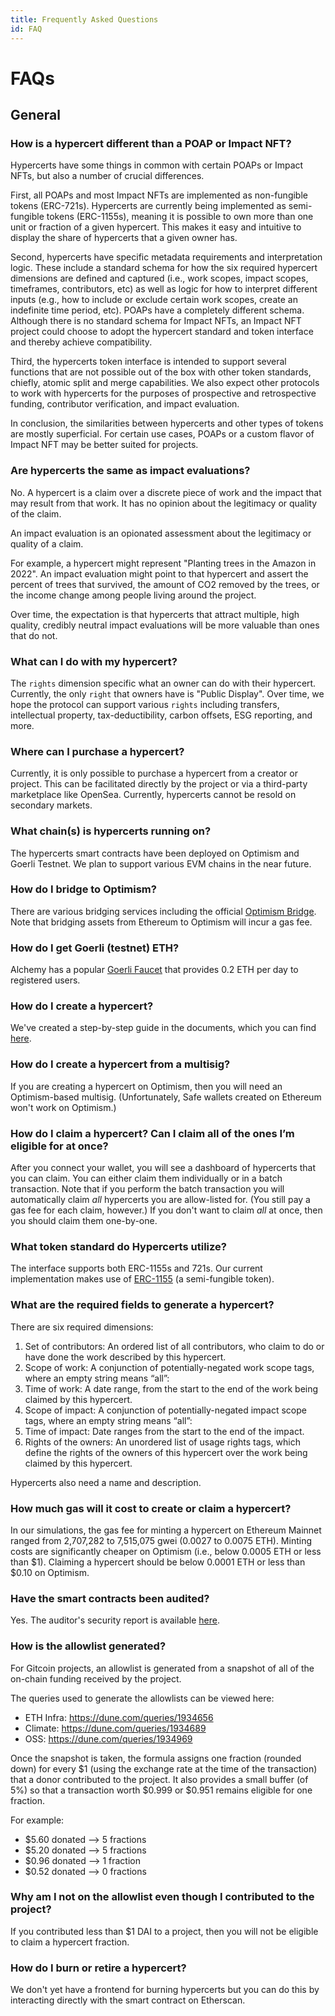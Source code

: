 ```yaml
---
title: Frequently Asked Questions
id: FAQ
---
```


# FAQs

## General

### How is a hypercert different than a POAP or Impact NFT?

Hypercerts have some things in common with certain POAPs or Impact NFTs, but also a number of crucial differences.

First, all POAPs and most Impact NFTs are implemented as non-fungible tokens (ERC-721s). Hypercerts are currently being implemented as semi-fungible tokens (ERC-1155s), meaning it is possible to own more than one unit or fraction of a given hypercert. This makes it easy and intuitive to display the share of hypercerts that a given owner has.

Second, hypercerts have specific metadata requirements and interpretation logic. These include a standard schema for how the six required hypercert dimensions are defined and captured (i.e., work scopes, impact scopes, timeframes, contributors, etc) as well as logic for how to interpret different inputs (e.g., how to include or exclude certain work scopes, create an indefinite time period, etc). POAPs have a completely different schema. Although there is no standard schema for Impact NFTs, an Impact NFT project could choose to adopt the hypercert standard and token interface and thereby achieve compatibility.

Third, the hypercerts token interface is intended to support several functions that are not possible out of the box with other token standards, chiefly, atomic split and merge capabilities. We also expect other protocols to work with hypercerts for the purposes of prospective and retrospective funding, contributor verification, and impact evaluation.

In conclusion, the similarities between hypercerts and other types of tokens are mostly superficial. For certain use cases, POAPs or a custom flavor of Impact NFT may be better suited for projects.

### Are hypercerts the same as impact evaluations?

No. A hypercert is a claim over a discrete piece of work and the impact that may result from that work. It has no opinion about the legitimacy or quality of the claim. 

An impact evaluation is an opionated assessment about the legitimacy or quality of a claim.

For example, a hypercert might represent "Planting trees in the Amazon in 2022". An impact evaluation might point to that hypercert and assert the percent of trees that survived, the amount of CO2 removed by the trees, or the income change among people living around the project.

Over time, the expectation is that hypercerts that attract multiple, high quality, credibly neutral impact evaluations will be more valuable than ones that do not.

### What can I do with my hypercert?

The `rights` dimension specific what an owner can do with their hypercert. Currently, the only `right` that owners have is "Public Display". Over time, we hope the protocol can support various `rights` including transfers, intellectual property, tax-deductibility, carbon offsets, ESG reporting, and more.

### Where can I purchase a hypercert?

Currently, it is only possible to purchase a hypercert from a creator or project. This can be facilitated directly by the project or via a third-party marketplace like OpenSea. Currently, hypercerts cannot be resold on secondary markets.

### What chain(s) is hypercerts running on?

The hypercerts smart contracts have been deployed on Optimism and Goerli Testnet. We plan to support various EVM chains in the near future.

### How do I bridge to Optimism?

There are various bridging services including the official [Optimism Bridge](https://app.optimism.io/bridge/deposit). Note that bridging assets from Ethereum to Optimism will incur a gas fee.

### How do I get Goerli (testnet) ETH?

Alchemy has a popular [Goerli Faucet](https://goerlifaucet.com/) that provides 0.2 ETH per day to registered users. 

### How do I create a hypercert?

We've created a step-by-step guide in the documents, which you can find [here](https://hypercerts.pages.dev/docs/minting-guide/minting-guide-start). 

### How do I create a hypercert from a multisig?

If you are creating a hypercert on Optimism, then you will need an Optimism-based multisig. (Unfortunately, Safe wallets created on Ethereum won't work on Optimism.)

### How do I claim a hypercert? Can I claim all of the ones I’m eligible for at once?

After you connect your wallet, you will see a dashboard of hypercerts that you can claim. You can either claim them individually or in a batch transaction. Note that if you perform the batch transaction you will automatically claim _all_ hypercerts you are allow-listed for. (You still pay a gas fee for each claim, however.) If you don't want to claim _all_ at once, then you should claim them one-by-one.

### What token standard do Hypercerts utilize?

The interface supports both ERC-1155s and 721s. Our current implementation makes use of [ERC-1155](https://eips.ethereum.org/EIPS/eip-1155) (a semi-fungible token).

### What are the required fields to generate a hypercert?

There are six required dimensions:

1. Set of contributors: An ordered list of all contributors, who claim to do or have done the work described by this hypercert.
2. Scope of work: A conjunction of potentially-negated work scope tags, where an empty string means “all”:
3. Time of work: A date range, from the start to the end of the work being claimed by this hypercert.
4. Scope of impact: A conjunction of potentially-negated impact scope tags, where an empty string means “all”:
5. Time of impact: Date ranges from the start to the end of the impact.
6. Rights of the owners: An unordered list of usage rights tags, which define the rights of the owners of this hypercert over the work being claimed by this hypercert.

Hypercerts also need a name and description.

### How much gas will it cost to create or claim a hypercert?

In our simulations, the gas fee for minting a hypercert on Ethereum Mainnet ranged from 2,707,282 to 7,515,075 gwei (0.0027 to 0.0075 ETH). Minting costs are significantly cheaper on Optimism (i.e., below 0.0005 ETH or less than $1). Claiming a hypercert should be below 0.0001 ETH or less than $0.10 on Optimism.

### Have the smart contracts been audited?

Yes. The auditor's security report is available [here](https://github.com/pashov/audits/blob/master/solo/Hypercerts-security-review.md).

### How is the allowlist generated?

For Gitcoin projects, an allowlist is generated from a snapshot of all of the on-chain funding received by the project.

The queries used to generate the allowlists can be viewed here:

- ETH Infra: https://dune.com/queries/1934656
- Climate: https://dune.com/queries/1934689
- OSS: https://dune.com/queries/1934969

Once the snapshot is taken, the formula assigns one fraction (rounded down) for every $1 (using the exchange rate at the time of the transaction) that a donor contributed to the project. It also provides a small buffer (of 5%) so that a transaction worth $0.999 or $0.951 remains eligible for one fraction.

For example:

- $5.60 donated --> 5 fractions
- $5.20 donated --> 5 fractions
- $0.96 donated --> 1 fraction
- $0.52 donated --> 0 fractions

### Why am I not on the allowlist even though I contributed to the project?

If you contributed less than $1 DAI to a project, then you will not be eligible to claim a hypercert fraction.

### How do I burn or retire a hypercert?

We don't yet have a frontend for burning hypercerts but you can do this by interacting directly with the smart contract on Etherscan. 



